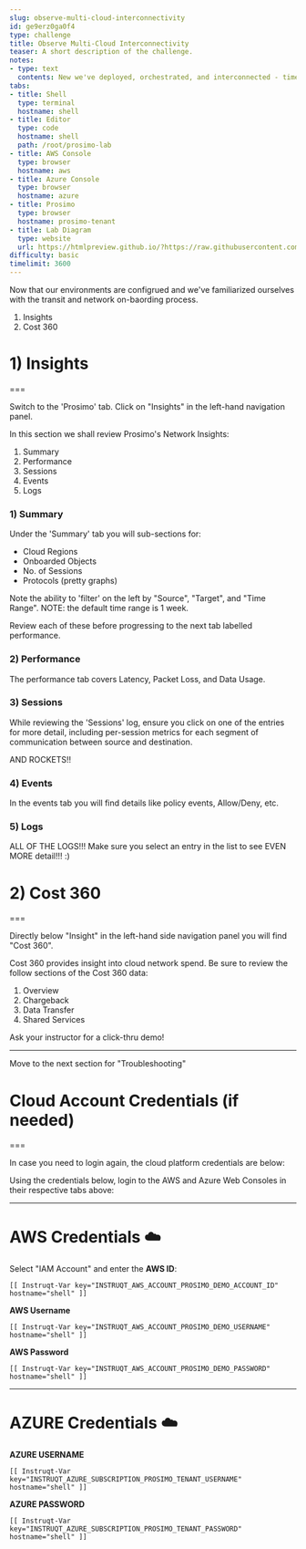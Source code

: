 ```yaml
---
slug: observe-multi-cloud-interconnectivity
id: ge9erz0ga0f4
type: challenge
title: Observe Multi-Cloud Interconnectivity
teaser: A short description of the challenge.
notes:
- type: text
  contents: New we've deployed, orchestrated, and interconnected - time to observe!
tabs:
- title: Shell
  type: terminal
  hostname: shell
- title: Editor
  type: code
  hostname: shell
  path: /root/prosimo-lab
- title: AWS Console
  type: browser
  hostname: aws
- title: Azure Console
  type: browser
  hostname: azure
- title: Prosimo
  type: browser
  hostname: prosimo-tenant
- title: Lab Diagram
  type: website
  url: https://htmlpreview.github.io/?https://raw.githubusercontent.com/prosimo-io/ProsimoLabs/main/instruqt-tracks/prosimo-lab-observe/assets/images/Prosimo_Lab_Architecture.html
difficulty: basic
timelimit: 3600
---
```


Now that our environments are configrued and we've familiarized ourselves with the transit and network on-baording process.

1) Insights
2) Cost 360


# 1) Insights
===

Switch to the 'Prosimo' tab. Click on "Insights" in the left-hand navigation panel.

In this section we shall review Prosimo's Network Insights:

1) Summary
2) Performance
3) Sessions
4) Events
5) Logs


### 1) Summary

Under the 'Summary' tab you will sub-sections for:

* Cloud Regions
* Onboarded Objects
* No. of Sessions
* Protocols (pretty graphs)

Note the ability to 'filter' on the left by "Source", "Target", and "Time Range".
NOTE: the default time range is 1 week.

Review each of these before progressing to the next tab labelled performance.

### 2) Performance

The performance tab covers Latency, Packet Loss, and Data Usage.

### 3) Sessions

While reviewing the 'Sessions' log, ensure you click on one of the entries for more detail, including per-session metrics for each segment of communication between source and destination.

AND ROCKETS!!

### 4) Events

In the events tab you will find details like policy events, Allow/Deny, etc.

### 5) Logs

ALL OF THE LOGS!!! Make sure you select an entry in the list to see EVEN MORE detail!!! :)



# 2) Cost 360
===

Directly below "Insight" in the left-hand side navigation panel you will find "Cost 360".

Cost 360 provides insight into cloud network spend. Be sure to review the follow sections of the Cost 360 data:

1) Overview
2) Chargeback
3) Data Transfer
4) Shared Services


Ask your instructor for a click-thru demo!

---

Move to the next section for "Troubleshooting"


# Cloud Account Credentials (if needed)
===

In case you need to login again, the cloud platform credentials are below:

Using the credentials below, login to the AWS and Azure Web Consoles in their respective tabs above:

---
# AWS Credentials ☁️

Select "IAM Account" and enter the **AWS ID**:
```
[[ Instruqt-Var key="INSTRUQT_AWS_ACCOUNT_PROSIMO_DEMO_ACCOUNT_ID" hostname="shell" ]]
```

**AWS Username**
```
[[ Instruqt-Var key="INSTRUQT_AWS_ACCOUNT_PROSIMO_DEMO_USERNAME" hostname="shell" ]]
```

**AWS Password**
```
[[ Instruqt-Var key="INSTRUQT_AWS_ACCOUNT_PROSIMO_DEMO_PASSWORD" hostname="shell" ]]
```

---

# AZURE Credentials ☁️

**AZURE USERNAME**
```
[[ Instruqt-Var key="INSTRUQT_AZURE_SUBSCRIPTION_PROSIMO_TENANT_USERNAME" hostname="shell" ]]
```

**AZURE PASSWORD**
```
[[ Instruqt-Var key="INSTRUQT_AZURE_SUBSCRIPTION_PROSIMO_TENANT_PASSWORD" hostname="shell" ]]
```



